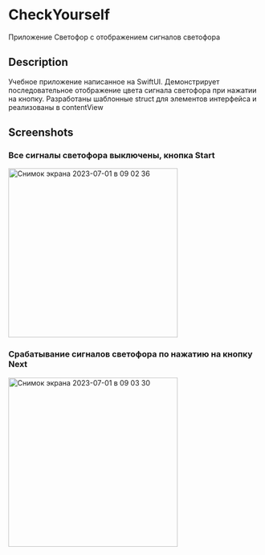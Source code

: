 # CheckYourself

Приложение Светофор c отображением сигналов светофора

## Description

Учебное приложение написанное на SwiftUI.
Демонстрирует последовательное отображение цвета сигнала светофора при нажатии на кнопку. 
Разработаны шаблонные struct для элементов интерфейса и реализованы в contentView

## Screenshots

### Все сигналы светофора выключены, кнопка Start
<img width="337" alt="Снимок экрана 2023-07-01 в 09 02 36" src="https://github.com/romkalan/TrafficLightSwiftUI/assets/116355331/e3d19109-a257-4ab9-840b-1c08a045ba84">

### Срабатывание сигналов светофора по нажатию на кнопку Next
<img width="337" alt="Снимок экрана 2023-07-01 в 09 03 30" src="https://github.com/romkalan/TrafficLightSwiftUI/assets/116355331/6464b9d3-6e09-4775-9a40-cea911931989">
